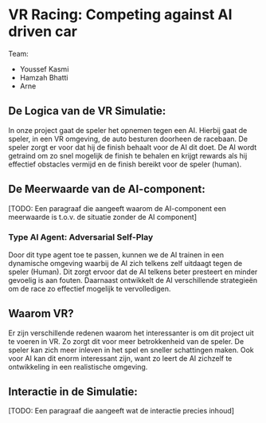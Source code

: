 # VR Racing: Competing against AI driven car

Team:
- Youssef Kasmi
- Hamzah Bhatti
- Arne 

## De Logica van de VR Simulatie:
In  onze project gaat de speler het opnemen tegen een AI. Hierbij gaat de speler, in een VR omgeving, de auto besturen doorheen de racebaan. De speler zorgt er voor dat hij de finish behaalt voor de AI dit doet. De AI wordt getraind om zo snel mogelijk de finish te behalen en krijgt rewards als hij effectief obstacles vermijd en de finish bereikt voor de speler (human). 

## De Meerwaarde van de AI-component:
[TODO: Een paragraaf die aangeeft waarom de AI-component een meerwaarde is t.o.v. de situatie zonder de AI component] 

### Type AI Agent: Adversarial Self-Play 
Door dit type agent toe te passen, kunnen we de AI trainen in een dynamische omgeving waarbij de AI zich telkens zelf uitdaagt tegen de speler (Human). Dit zorgt ervoor dat de AI telkens beter presteert en minder gevoelig is aan fouten. Daarnaast ontwikkelt de AI verschillende strategieën om de race zo effectief mogelijk te vervolledigen. 

## Waarom VR?
Er zijn verschillende redenen waarom het interessanter is om dit project uit te voeren in VR. Zo zorgt dit voor meer betrokkenheid van de speler. De speler kan zich meer inleven in het spel en sneller schattingen maken. Ook voor AI kan dit enorm interessant zijn, want zo leert de AI zichzelf te ontwikkeling in een realistische omgeving. 

## Interactie in de Simulatie: 
[TODO: Een paragraaf  die aangeeft wat de interactie precies inhoud] 
